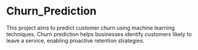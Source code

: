 # Churn_Prediction
This project aims to predict customer churn using machine learning techniques. Churn prediction helps businesses identify customers likely to leave a service, enabling proactive retention strategies.
